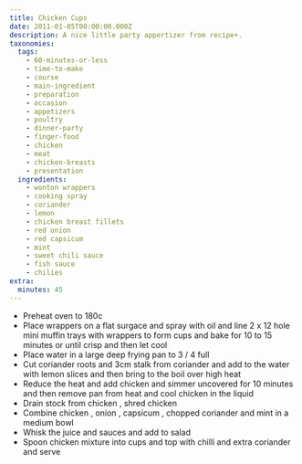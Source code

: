 ```yaml
---
title: Chicken Cups
date: 2011-01-05T00:00:00.000Z
description: A nice little party appertizer from recipe+.
taxonomies:
  tags:
    - 60-minutes-or-less
    - time-to-make
    - course
    - main-ingredient
    - preparation
    - occasion
    - appetizers
    - poultry
    - dinner-party
    - finger-food
    - chicken
    - meat
    - chicken-breasts
    - presentation
  ingredients:
    - wonton wrappers
    - cooking spray
    - coriander
    - lemon
    - chicken breast fillets
    - red onion
    - red capsicum
    - mint
    - sweet chili sauce
    - fish sauce
    - chilies
extra:
  minutes: 45
---
```

 - Preheat oven to 180c
 - Place wrappers on a flat surgace and spray with oil and line 2 x 12 hole mini muffin trays with wrappers to form cups and bake for 10 to 15 minutes or until crisp and then let cool
 - Place water in a large deep frying pan to 3 / 4 full
 - Cut coriander roots and 3cm stalk from coriander and add to the water with lemon slices and then bring to the boil over high heat
 - Reduce the heat and add chicken and simmer uncovered for 10 minutes and then remove pan from heat and cool chicken in the liquid
 - Drain stock from chicken , shred chicken
 - Combine chicken , onion , capsicum , chopped coriander and mint in a medium bowl
 - Whisk the juice and sauces and add to salad
 - Spoon chicken mixture into cups and top with chilli and extra coriander and serve
